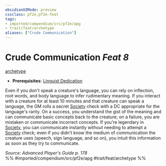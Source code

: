 ```yaml
---
obsidianUIMode: preview
cssclass: pf2e,pf2e-feat
tags:
- imported/compendium/src/pf2e/apg
- trait/feat/archetype
aliases: ["Crude Communication"]
---
```

# Crude Communication  *Feat 8*  
[archetype](archetype.md)  

- **Prerequisites**: [Linguist Dedication](linguist-dedication-apg.md)

Even if you don't speak a creature's language, you can rely on inflection, root words, and body language to infer rudimentary meaning. If you interact with a creature for at least 10 minutes and that creature can speak a language, the GM rolls a secret [Society](../skills.md#Society) check with a DC appropriate for the language's rarity. On a success, you understand the gist of the meaning and can communicate basic concepts back to the creature; on a failure, you are mistaken or communicate incorrect concepts. If you're legendary in [Society](../skills.md#Society), you can communicate instantly without needing to attempt a [Society](../skills.md#Society) check; even if you didn't know the medium of communication the creature uses (speech, sign language, and so on), you intuit this information as soon as they try to communicate.

*Source: Advanced Player's Guide p. 178*  
%% #imported/compendium/src/pf2e/apg #trait/feat/archetype %%